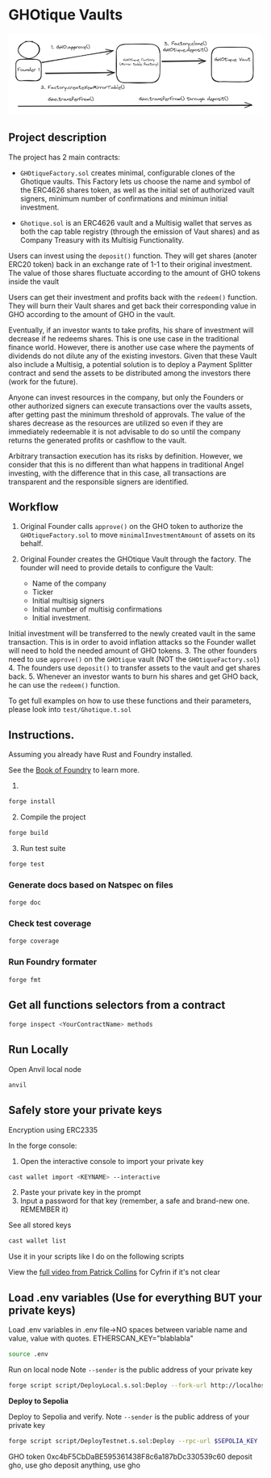 # GHOtique Vaults
![Alt text](image-1.png)

## Project description
The project has 2 main contracts:
- `GHOtiqueFactory.sol` creates minimal, configurable clones of the Ghotique vaults. This Factory lets us choose the name and symbol of the ERC4626 shares token, as well as the initial set of authorized vault signers, minimum number of confirmations and minimun initial investment.

- `Ghotique.sol` is an ERC4626 vault and a Multisig wallet that serves as both the cap table registry (through the emission of Vaut shares) and as Company Treasury with its Multisig Functionality. 

Users can invest using the `deposit()` function. They will get shares (anoter ERC20 token) back in an exchange rate of 1-1 to their original investment. The value of those shares fluctuate according to the amount of GHO tokens inside the vault

Users can get their investment and profits back with the `redeem()` function. They will burn their Vault shares and get back their corresponding value in GHO according to the amount of GHO in the vault.

Eventually, if an investor wants to take profits, his share of investment will decrease if he redeems shares. This is one use case in the traditional finance world. However, there is another use case where the payments of dividends do not dilute any of the existing investors. Given that these Vault also include a Multisig, a potential solution is to deploy a Payment Splitter contract and send the assets to be distributed among the investors there (work for the future).

Anyone can invest resources in the company, but only the Founders or other authorized signers can execute transactions over the vaults assets, after getting past the minimum threshold of approvals. The value of the shares decrease as the resources are utilized so even if they are immediately redeemable it is not advisable to do so until the company returns the generated profits or cashflow to the vault. 

Arbitrary transaction execution has its risks by definition. However, we consider that this is no different than what happens in traditional Angel investing, with the difference that in this case, all transactions are transparent and the responsible signers are identified.

## Workflow
1. Original Founder calls `approve()` on the GHO token to authorize the `GHOtiqueFactory.sol` to move `minimalInvestmentAmount` of assets on its behalf.

2. Original Founder creates the GHOtique Vault through the factory. 
The founder will need to provide details to configure the Vault:
    - Name of the company
    - Ticker
    - Initial multisig signers
    - Initial number of multisig confirmations
    - Initial investment.

Initial investment will be transferred to the newly created vault in the same transaction. This is in order to avoid inflation attacks so the Founder wallet will need to hold the needed amount of GHO tokens.
3. The other founders need to use `approve()` on the `GHOtique` vault (NOT the `GHOtiqueFactory.sol`)
4. The founders use `deposit()` to transfer assets to the vault and get shares back.
5. Whenever an investor wants to burn his shares and get GHO back, he can use the `redeem()` function.

To get full examples on how to use these functions and their parameters, please look into `test/Ghotique.t.sol`

## Instructions.
Assuming you already have Rust and Foundry installed.

See the [Book of Foundry](https://book.getfoundry.sh/projects/working-on-an-existing-project.html) to learn more.

1. 
```bash
forge install
```
2. Compile the project
```bash
forge build
``` 
3. Run test suite
```bash
forge test
```

### Generate docs based on Natspec on files

```bash
forge doc
```

### Check test coverage 
```bash
forge coverage
```

### Run Foundry formater
```bash
forge fmt
``` 

## Get all functions selectors from a contract
```bash
forge inspect <YourContractName> methods
```

## Run Locally

Open Anvil local node
```bash
anvil
```
## Safely store your private keys
Encryption using ERC2335

In the forge console:
1. Open the interactive console to import your private key
```bash
cast wallet import <KEYNAME> --interactive
```
2. Paste your private key in the prompt
3. Input a password for that key (remember, a safe and brand-new one. REMEMBER it)

See all stored keys
```bash
cast wallet list
```

Use it in your scripts like I do on the following scripts

View the [full video from Patrick Collins](https://www.youtube.com/watch?v=VQe7cIpaE54) for Cyfrin if it's not clear 

## Load .env variables (Use for everything BUT your private keys)
Load .env variables 
in .env file->NO spaces between variable name and value, value with quotes. ETHERSCAN_KEY="blablabla"

```bash
source .env
```
Run on local node
Note `--sender` is the public address of your private key
```bash
forge script script/DeployLocal.s.sol:Deploy --fork-url http://localhost:8545 --account <PRIVATE_KEY_NAME> --sender <ACCOUNT_ADDRESS> --broadcast -vvvv
```

**Deploy to Sepolia**

Deploy to Sepolia and verify.
Note `--sender` is the public address of your private key
```bash
forge script script/DeployTestnet.s.sol:Deploy --rpc-url $SEPOLIA_KEY  --account <PRIVATE_KEY_NAME> --sender <ACCOUNT_ADDRESS> --broadcast --verify --etherscan-api-key $ETHERSCAN_KEY -vvvv
```

GHO token 0xc4bF5CbDaBE595361438F8c6a187bDc330539c60
deposit gho, use gho
deposit anything, use gho

